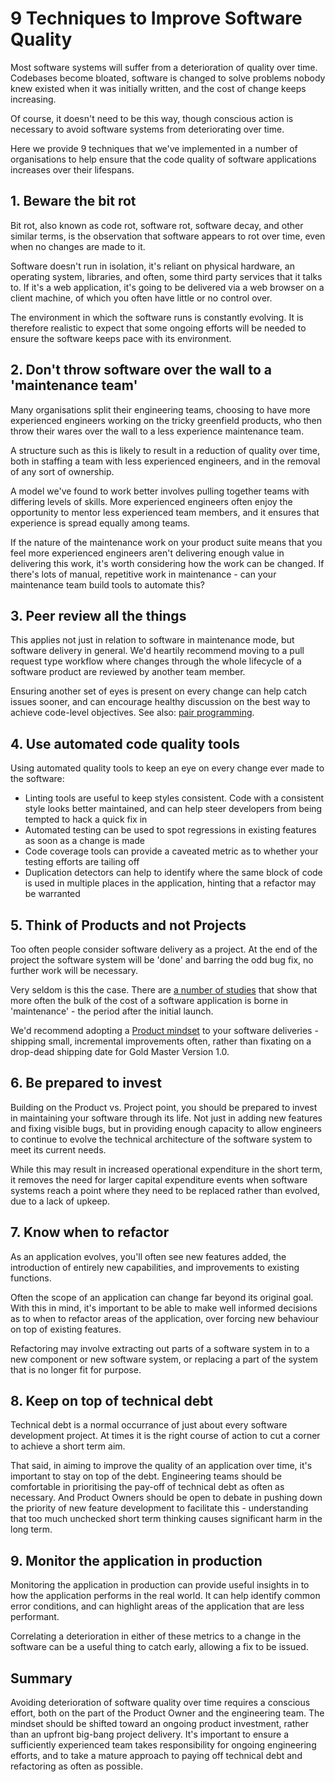 # 9 Techniques to Improve Software Quality

Most software systems will suffer from a deterioration of quality over time. Codebases become bloated, software is changed to solve problems nobody knew existed when it was initially written, and the cost of change keeps increasing.

Of course, it doesn't need to be this way, though conscious action is necessary to avoid software systems from deteriorating over time.

Here we provide 9 techniques that we've implemented in a number of organisations to help ensure that the code quality of software applications increases over their lifespans.


## 1. Beware the bit rot

Bit rot, also known as code rot, software rot, software decay, and other similar terms, is the observation that software appears to rot over time, even when no changes are made to it.

Software doesn't run in isolation, it's reliant on physical hardware, an operating system, libraries, and often, some third party services that it talks to. If it's a web application, it's going to be delivered via a web browser on a client machine, of which you often have little or no control over.

The environment in which the software runs is constantly evolving. It is therefore realistic to expect that some ongoing efforts will be needed to ensure the software keeps pace with its environment.


## 2. Don't throw software over the wall to a 'maintenance team'

Many organisations split their engineering teams, choosing to have more experienced engineers working on the tricky greenfield products, who then throw their wares over the wall to a less experience maintenance team.

A structure such as this is likely to result in a reduction of quality over time, both in staffing a team with less experienced engineers, and in the removal of any sort of ownership.

A model we've found to work better involves pulling together teams with differing levels of skills. More experienced engineers often enjoy the opportunity to mentor less experienced team members, and it ensures that experience is spread equally among teams.

If the nature of the maintenance work on your product suite means that you feel more experienced engineers aren't delivering enough value in delivering this work, it's worth considering how the work can be changed. If there's lots of manual, repetitive work in maintenance - can your maintenance team build tools to automate this?


## 3. Peer review all the things

This applies not just in relation to software in maintenance mode, but software delivery in general. We'd heartily recommend moving to a pull request type workflow where changes through the whole lifecycle of a software product are reviewed by another team member.

Ensuring another set of eyes is present on every change can help catch issues sooner, and can encourage healthy discussion on the best way to achieve code-level objectives. See also: [pair programming](https://www.madetech.com/blog/pair-programming).


## 4. Use automated code quality tools

Using automated quality tools to keep an eye on every change ever made to the software:

- Linting tools are useful to keep styles consistent. Code with a consistent style looks better maintained, and can help steer developers from being tempted to hack a quick fix in
- Automated testing can be used to spot regressions in existing features as soon as a change is made
- Code coverage tools can provide a caveated metric as to whether your testing efforts are tailing off
- Duplication detectors can help to identify where the same block of code is used in multiple places in the application, hinting that a refactor may be warranted


## 5. Think of Products and not Projects

Too often people consider software delivery as a project. At the end of the project the software system will be 'done' and barring the odd bug fix, no further work will be necessary.

Very seldom is this the case. There are [a number of studies](https://pdfs.semanticscholar.org/7eee/629b22cd3db63296cac13a0c37cb0a7235f6.pdf) that show that more often the bulk of the cost of a software application is borne in 'maintenance' - the period after the initial launch.

We'd recommend adopting a [Product mindset](https://www.madetech.com/blog/products-not-projects) to your software deliveries - shipping small, incremental improvements often, rather than fixating on a drop-dead shipping date for Gold Master Version 1.0.


## 6. Be prepared to invest

Building on the Product vs. Project point, you should be prepared to invest in maintaining your software through its life. Not just in adding new features and fixing visible bugs, but in providing enough capacity to allow engineers to continue to evolve the technical architecture of the software system to meet its current needs.

While this may result in increased operational expenditure in the short term, it removes the need for larger capital expenditure events when software systems reach a point where they need to be replaced rather than evolved, due to a lack of upkeep.


## 7. Know when to refactor

As an application evolves, you'll often see new features added, the introduction of entirely new capabilities, and improvements to existing functions.

Often the scope of an application can change far beyond its original goal. With this in mind, it's important to be able to make well informed decisions as to when to refactor areas of the application, over forcing new behaviour on top of existing features.

Refactoring may involve extracting out parts of a software system in to a new component or new software system, or replacing a part of the system that is no longer fit for purpose.


## 8. Keep on top of technical debt

Technical debt is a normal occurrance of just about every software development project. At times it is the right course of action to cut a corner to achieve a short term aim.

That said, in aiming to improve the quality of an application over time, it's important to stay on top of the debt. Engineering teams should be comfortable in prioritising the pay-off of technical debt as often as necessary. And Product Owners should be open to debate in pushing down the priority of new feature development to facilitate this - understanding that too much unchecked short term thinking causes significant harm in the long term.


## 9. Monitor the application in production

Monitoring the application in production can provide useful insights in to how the application performs in the real world. It can help identify common error conditions, and can highlight areas of the application that are less performant.

Correlating a deterioration in either of these metrics to a change in the software can be a useful thing to catch early, allowing a fix to be issued.


## Summary

Avoiding deterioration of software quality over time requires a conscious effort, both on the part of the Product Owner and the engineering team. The mindset should be shifted toward an ongoing product investment, rather than an upfront big-bang project delivery. It's important to ensure a sufficiently experienced team takes responsibility for ongoing engineering efforts, and to take a mature approach to paying off technical debt and refactoring as often as possible.
